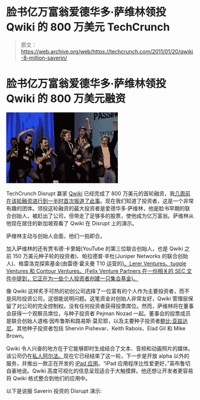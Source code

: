 # 脸书亿万富翁爱德华多·萨维林领投 Qwiki 的 800 万美元 TechCrunch

> 原文：<https://web.archive.org/web/https://techcrunch.com/2011/01/20/qwiki-8-million-saverin/>

# 脸书亿万富翁爱德华多·萨维林领投 Qwiki 的 800 万美元融资

[![](img/e2d29d9114ab7f7adf34479edfc2fbfa.png "qwiki")](https://web.archive.org/web/20230202231322/https://techcrunch.com/wp-content/uploads/2010/09/qwiki.jpg)

TechCrunch Disrupt 赢家 [Qwiki](https://web.archive.org/web/20230202231322/http://www.qwiki.com/) 已经完成了 800 万美元的首轮融资，我[几周前在该轮融资进行到一半时首次报道了此事](https://web.archive.org/web/20230202231322/https://techcrunch.com/2011/01/07/qwiki-8-million/)。现在我们知道了投资者，这是一个非常有趣的团体。领投这轮融资的最大投资者是爱德华多·萨维林，他是脸书早期的联合创始人，被赶出了公司，但带走了足够多的股票，使他成为亿万富翁。萨维林从他现在居住的新加坡观看了 Qwiki 在 Disrupt 上的演示。

萨维林主动与创始人会面，他们一拍即合。

加入萨维林的还有贾韦德·卡里姆(YouTube 的第三位联合创始人，也是 Qwiki 之前 150 万美元种子轮的投资者)、帕拉德普·辛杜(Juniper Networks 的联合创始人)、格雷洛克探索基金(由雷德·霍夫曼 T10 运营的[)、Lerer Ventures、tuggle Ventures 和 Contour Ventures。(Felix Venture Partners 在一份相关的 SEC 文件中提到，它正在为一些个人投资者创建一只集合基金)。](https://web.archive.org/web/20230202231322/https://techcrunch.com/2010/09/27/greylock-gives-super-angel-turned-vc-reid-hoffman-a-20-million-seed-fund/)

像 Qwiki 这样炙手可热的初创公司选择了一位富有的个人作为主要投资者，而不是风险投资公司，这很能说明问题。这笔资金对创始人非常友好，Qwiki 管理层保留了对公司的完全控制权。没有任何投资者获得投票席位。然而，萨维林将在董事会获得一个观察员席位，与种子投资者 Pejman Nozad 一起。董事会的投票成员是联合创始人道格·因布鲁斯和路易斯·莫尼耶，以及主要种子投资者[鲍比·亚兹达尼](https://web.archive.org/web/20230202231322/http://www.crunchbase.com/person/bobby-yazdani)。其他种子投资者包括 Shervin Pishevar、Keith Rabois、Elad Gil 和 Mike Brown。

Qwiki 令人兴奋的地方在于它能够即时生成结合了文本、音频和动画照片的媒体。该公司仍在[私人阿尔法。](https://web.archive.org/web/20230202231322/https://techcrunch.com/2010/10/22/qwiki-private-alpha/)现在它已经结束了这一轮，下一步是开放 alpha 以外的服务，并推出一款正在开发的 [iPad 应用](https://web.archive.org/web/20230202231322/https://techcrunch.com/2010/09/30/qwiki-ipad/)。“iPad 应用程序比性爱更好，”英布鲁切自豪地说。Qwiki 高度可视化的信息呈现适合于大触摸屏。他还想让开发者更容易将 Qwiki 格式整合到他们的应用中。

以下是说服 Saverin 投资的 Disrupt 演示: